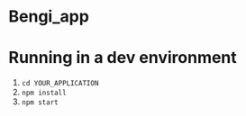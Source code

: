 # Bengi_app
# Running in a dev environment
1.  `cd YOUR_APPLICATION`
2.  `npm install`
3.  `npm start`





